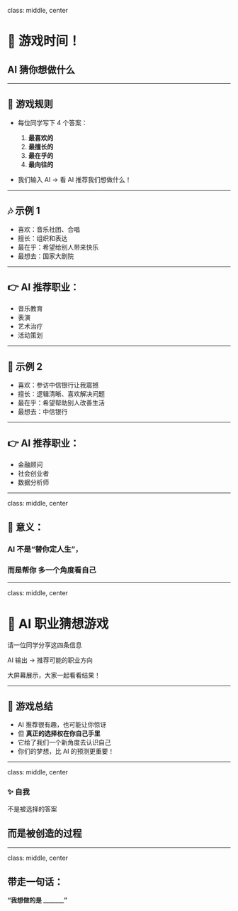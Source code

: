 class: middle, center

# 🎲 游戏时间！

## AI 猜你想做什么

---

## 📝 游戏规则

* 每位同学写下 4 个答案：

  1. **最喜欢的**
  2. **最擅长的**
  3. **最在乎的**
  4. **最向往的**

* 我们输入 AI → 看 AI 推荐我们想做什么！

---

## 🎶 示例 1

* 喜欢：音乐社团、合唱
* 擅长：组织和表达
* 最在乎：希望给别人带来快乐
* 最想去：国家大剧院

---
## 👉 AI 推荐职业：

* 音乐教育
* 表演
* 艺术治疗
* 活动策划

---

## 💼 示例 2

* 喜欢：参访中信银行让我震撼
* 擅长：逻辑清晰、喜欢解决问题
* 最在乎：希望帮助别人改善生活
* 最想去：中信银行

---
## 👉 AI 推荐职业：

* 金融顾问
* 社会创业者
* 数据分析师

---

class: middle, center

## 🌟 **意义**：

### AI 不是“替你定人生”，

### 而是帮你 **多一个角度看自己**

---

class: middle, center

# 🌈 AI 职业猜想游戏

请一位同学分享这四条信息

AI 输出 → 推荐可能的职业方向

大屏幕展示，大家一起看看结果！

---

## 💬 游戏总结

* AI 推荐很有趣，也可能让你惊讶
* 但 **真正的选择权在你自己手里**
* 它给了我们一个新角度去认识自己
* 你们的梦想，比 AI 的预测更重要！

---

class: middle, center

###  ✨ 自我

不是被选择的答案

## **而是被创造的过程**

---

class: middle, center

## 带走一句话：

**“我想做的是 _______”**

